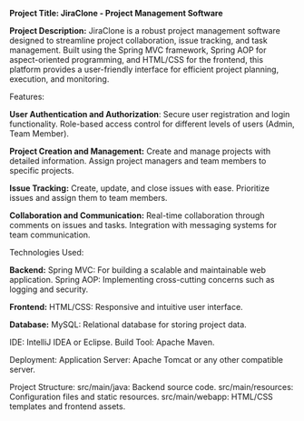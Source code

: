 **Project Title: JiraClone - Project Management Software**

**Project Description:**
JiraClone is a robust project management software designed to streamline project collaboration, issue tracking, and task management. 
Built using the Spring MVC framework, Spring AOP for aspect-oriented programming, and HTML/CSS for the frontend, this platform provides a user-friendly interface for 
efficient project planning, execution, and monitoring.

Features:

**User Authentication and Authorization**:
Secure user registration and login functionality.
Role-based access control for different levels of users (Admin, Team Member).

**Project Creation and Management:**
Create and manage projects with detailed information.
Assign project managers and team members to specific projects.

**Issue Tracking:**
Create, update, and close issues with ease.
Prioritize issues and assign them to team members.

**Collaboration and Communication:**
Real-time collaboration through comments on issues and tasks.
Integration with messaging systems for team communication.


Technologies Used:

**Backend:**
Spring MVC: For building a scalable and maintainable web application.
Spring AOP: Implementing cross-cutting concerns such as logging and security.

**Frontend:**
HTML/CSS: Responsive and intuitive user interface.

**Database:**
MySQL: Relational database for storing project data.

IDE: IntelliJ IDEA or Eclipse.
Build Tool: Apache Maven.

Deployment:
Application Server: Apache Tomcat or any other compatible server.

Project Structure:
src/main/java: Backend source code.
src/main/resources: Configuration files and static resources.
src/main/webapp: HTML/CSS templates and frontend assets.
